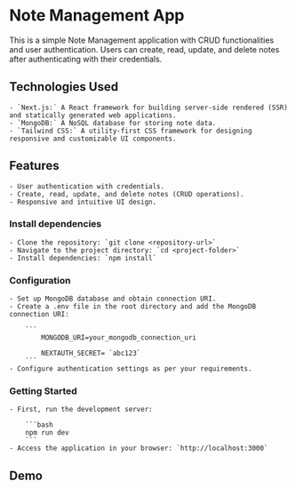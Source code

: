 # Note Management App
This is a simple Note Management application with CRUD functionalities and user authentication. Users can create, read, update, and delete notes after authenticating with their credentials.

## Technologies Used
    - `Next.js:` A React framework for building server-side rendered (SSR) and statically generated web applications.
    - `MongoDB:` A NoSQL database for storing note data.
    - `Tailwind CSS:` A utility-first CSS framework for designing responsive and customizable UI components.

## Features
    - User authentication with credentials.
    - Create, read, update, and delete notes (CRUD operations).
    - Responsive and intuitive UI design.

### Install dependencies
    - Clone the repository: `git clone <repository-url>`
    - Navigate to the project directory: `cd <project-folder>`
    - Install dependencies: `npm install`

### Configuration
    - Set up MongoDB database and obtain connection URI.
    - Create a .env file in the root directory and add the MongoDB connection URI:

        ``` 
            MONGODB_URI=your_mongodb_connection_uri

            NEXTAUTH_SECRET= `abc123`
        ```
    - Configure authentication settings as per your requirements.

### Getting Started
    - First, run the development server:

        ```bash
        npm run dev
        ```
    - Access the application in your browser: `http://localhost:3000`

## Demo
